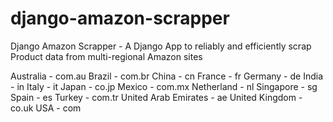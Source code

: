 # django-amazon-scrapper

Django Amazon Scrapper - A Django App to reliably and efficiently scrap Product data from multi-regional Amazon sites


Australia - com.au
Brazil - com.br
China - cn
France - fr
Germany - de
India - in
Italy - it
Japan - co.jp
Mexico - com.mx
Netherland - nl
Singapore - sg
Spain - es
Turkey - com.tr
United Arab Emirates - ae
United Kingdom - co.uk
USA - com
